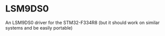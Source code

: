 # LSM9DS0
An LSM9DS0 driver for the STM32-F334R8 (but it should work on similar systems and be easily portable)
